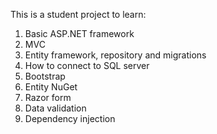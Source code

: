 This is a student project to learn:
   1. Basic ASP.NET framework
   2. MVC
   3. Entity framework, repository and migrations
   4. How to connect to SQL server
   5. Bootstrap
   6. Entity NuGet
   7. Razor form
   8. Data validation
   9. Dependency injection
      
